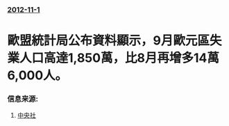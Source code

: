 ### [2012-11-1](/zh/news/2012/11/1/index.md)

##### 
# 歐盟統計局公布資料顯示，9月歐元區失業人口高達1,850萬，比8月再增多14萬6,000人。




### 信息来源:

1. [中央社](http://www.cna.com.tw/News/aFE/201211020012-1.aspx)

